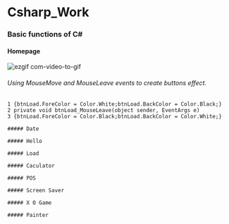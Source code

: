 # Csharp_Work
### Basic functions of C#

#### Homepage
![ezgif com-video-to-gif](https://github.com/JingHsu1997/Csharp_Work/assets/134953373/9c34c46c-0700-42df-bedb-9fc1e52c3f07)  
###### Using MouseMove and MouseLeave events to create buttons effect.

```C#= private void btnLoad_MouseMove(object sender, MouseEventArgs e)
1 {btnLoad.ForeColor = Color.White;btnLoad.BackColor = Color.Black;}
2 private void btnLoad_MouseLeave(object sender, EventArgs e)
3 {btnLoad.ForeColor = Color.Black;btnLoad.BackColor = Color.White;}

##### Date

##### Hello

##### Load

##### Caculator

##### POS

##### Screen Saver

##### X O Game

##### Painter

